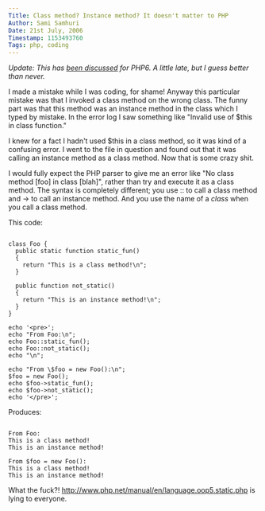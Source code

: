 ```yaml
---
Title: Class method? Instance method? It doesn't matter to PHP
Author: Sami Samhuri
Date: 21st July, 2006
Timestamp: 1153493760
Tags: php, coding
---
```


*Update: This has <a href="http://www.php.net/~derick/meeting-notes.html#method-calls">been discussed</a> for PHP6. A little late, but I guess better than never.*

I made a mistake while I was coding, for shame! Anyway this particular mistake was that I invoked a class method on the wrong class. The funny part was that this method was an instance method in the class which I typed by mistake. In the error log I saw something like "Invalid use of $this in class function."

I knew for a fact I hadn't used $this in a class method, so it was kind of a confusing error. I went to the file in question and found out that it was calling an instance method as a class method. Now that is some crazy shit.

I would fully expect the PHP parser to give me an error like "No class method [foo] in class [blah]", rather than try and execute it as a class method. The syntax is completely different; you use :: to call a class method and -&gt; to call an instance method. And you use the name of a <em>class</em> when you call a class method.

This code:

<pre><code>
class Foo {
  public static function static_fun()
  {
    return "This is a class method!\n";
  }

  public function not_static()
  {
    return "This is an instance method!\n";
  }
}

echo '&lt;pre&gt;';
echo "From Foo:\n";
echo Foo::static_fun();
echo Foo::not_static();
echo "\n";

echo "From \$foo = new Foo():\n";
$foo = new Foo();
echo $foo-&gt;static_fun();
echo $foo-&gt;not_static();
echo '&lt;/pre&gt;';
</code></pre>

Produces:

<pre><code>
From Foo:
This is a class method!
This is an instance method!

From $foo = new Foo():
This is a class method!
This is an instance method!
</code></pre>

What the fuck?! <a href="http://www.php.net/manual/en/language.oop5.static.php">http://www.php.net/manual/en/language.oop5.static.php</a> is lying to everyone.

